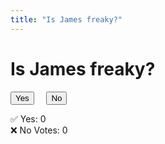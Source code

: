 ```yaml
---
title: "Is James freaky?"
---
```


# Is James freaky?

<div style="text-align: left;">
    <button onclick="handleClickYes()" id="clickBtnY">Yes</button> &nbsp; &nbsp;   <button onclick="handleClickNo()" id="clickBtnN">No</button>
</div>

✅ Yes: <span id="yesCount">0</span><br>
❌ No Votes: <span id="noCount">0</span>

<script>
    // Initialize counts as 0
    let yesCount = parseInt(localStorage.getItem("yesCount")) || 0;
    let noCount = parseInt(localStorage.getItem("noCount")) || 0;
    document.getElementById("yesCount").innerText = yesCount;
    document.getElementById("noCount").innerText = noCount;

    // If already voted
    if (localStorage.getItem("hasVoted")) {
        disableVoting();
        document.getElementById("message").innerText = "You have already voted.";
    }

    function handleClickYes() {
        yesCount++;
        localStorage.setItem("yesCount", yesCount);
        localStorage.setItem("hasVoted", "true");
        document.getElementById("yesCount").innerText = yesCount;
        document.getElementById("message").innerText = "You just voted Yes!";
        disableVoting();
    }

    function handleClickNo() {
        noCount++;
        localStorage.setItem("noCount", noCount);
        localStorage.setItem("hasVoted", "true");
        document.getElementById("noCount").innerText = noCount;
        document.getElementById("message").innerText = "You just voted No!";
        disableVoting();
    }

    function disableVoting() {
        document.getElementById("clickBtnY").disabled = true;
        document.getElementById("clickBtnN").disabled = true;
    }
</script>